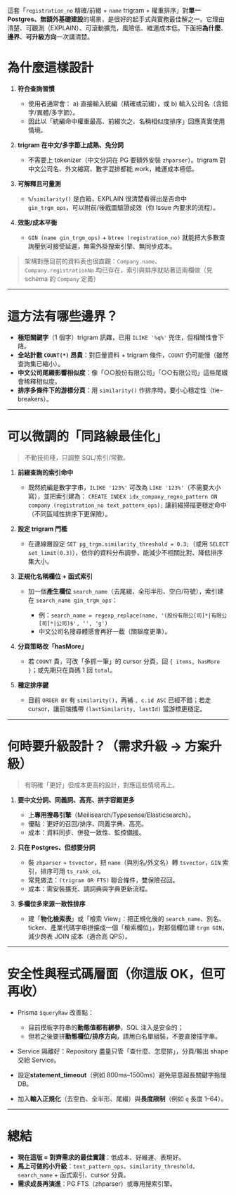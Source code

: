 這套「`registration_no` 精確/前綴 + `name` trigram + 權重排序」對**單一 Postgres、無額外基礎建設**的場景，是很好的起手式與實務最佳解之一。它理由清楚、可觀測（EXPLAIN）、可滾動擴充，風險低、維運成本低。下面把**為什麼**、**邊界**、**可升級方向**一次講清楚。

# 為什麼這樣設計

1. **符合查詢習慣**

   * 使用者通常會：
     a) 直接輸入統編（精確或前綴），或
     b) 輸入公司名（含錯字/異體/多字節）。
   * 因此以「統編命中權重最高、前綴次之、名稱相似度排序」回應真實使用情境。

2. **trigram 在中文/多字節上成熟、免分詞**

   * 不需要上 tokenizer（中文分詞在 PG 要額外安裝 `zhparser`）。trigram 對中文公司名、外文縮寫、數字混排都能 work，維運成本極低。

3. **可解釋且可量測**

   * `%`/`similarity()` 是白箱，EXPLAIN 很清楚看得出是否命中 `gin_trgm_ops`，可以附前/後截圖驗證成效（你 Issue 內要求的流程）。

4. **效能/成本平衡**

   * `GIN (name gin_trgm_ops)` + `btree (registration_no)` 就能把大多數查詢壓到可接受延遲，無需外掛搜索引擎、無同步成本。

> 架構對應目前的資料表也很直觀：`Company.name`、`Company.registrationNo` 均已存在，索引與排序就貼著這兩欄做（見 schema 的 `Company` 定義）

---

# 這方法有哪些邊界？

* **極短關鍵字**（1 個字）trigram 訊雜，已用 `ILIKE '%q%'` 兜住，但相關性會下降。
* **全站計數 `COUNT(*)` 昂貴**：對巨量資料 + trigram 條件，`COUNT` 仍可能慢（雖然查詢集已縮小）。
* **中文公司尾綴影響相似度**：像「○○股份有限公司」「○○有限公司」這些尾綴會稀釋相似度。
* **排序多條件下的游標分頁**：用 `similarity()` 作排序時，要小心穩定性（tie-breakers）。

---

# 可以微調的「同路線最佳化」

> 不動技術棧，只調整 SQL/索引/常數。

1. **前綴查詢的索引命中**

   * 既然統編是數字字串，`ILIKE '123%'` 可改為 `LIKE '123%'`（不需要大小寫），並把索引建為：
     `CREATE INDEX idx_company_regno_pattern ON company (registration_no text_pattern_ops);`
     讓前綴掃描更穩定命中（不同區域性排序下更保險）。

2. **設定 trigram 門檻**

   * 在連線層設定 `SET pg_trgm.similarity_threshold = 0.3;`（或用 `SELECT set_limit(0.3)`），依你的資料分布調參，能減少不相關比對、降低排序集大小。

3. **正規化名稱欄位 + 函式索引**

   * 加一個**產生欄位** `search_name`（去尾綴、全形半形、空白/符號），索引建在 `search_name gin_trgm_ops`：

     * 例：`search_name = regexp_replace(name, '(股份有限公[司]*|有限公[司]*|公司)$', '', 'g')`
     * 中文公司名搜尋體感會再好一截（關聯度更準）。

4. **分頁策略改「hasMore」**

   * 若 `COUNT` 貴，可改「多抓一筆」的 cursor 分頁，回 `{ items, hasMore }`；或先期只在頁碼 1 回 `total`。

5. **穩定排序鍵**

   * 目前 `ORDER BY` 有 `similarity()`，再補 `, c.id ASC` 已經不錯；若走 cursor，讓前端攜帶 `(lastSimilarity, lastId)` 當游標更穩定。

---

# 何時要升級設計？（需求升級 → 方案升級）

> 有明確「更好」但成本更高的設計，對應這些情境再上。

1. **要中文分詞、同義詞、高亮、拼字容錯更多**

   * 上**專用搜尋引擎**（Meilisearch/Typesense/Elasticsearch）。
   * 優點：更好的召回/排序、同義字典、高亮。
   * 成本：資料同步、併發一致性、監控備援。

2. **只在 Postgres、但想要分詞**

   * 裝 `zhparser` + `tsvector`，把 `name`（與別名/外文名）轉 `tsvector`，`GIN` 索引，排序可用 `ts_rank_cd`。
   * 常見做法：`(trigram OR FTS)` 聯合條件，雙保險召回。
   * 成本：需安裝擴充、調詞典與字典更新流程。

3. **多欄位多來源一致性排序**

   * 建「**物化檢索表**」或「檢索 View」：把正規化後的 `search_name`、別名、ticker、產業代碼字串拼接成一個「檢索欄位」，對那個欄位建 `trgm GIN`，減少跨表 JOIN 成本（適合高 QPS）。

---

# 安全性與程式碼層面（你這版 OK，但可再收）

* Prisma `$queryRaw` 改善點：

  * 目前模板字符串的**動態值都有綁參**，SQL 注入是安全的；
  * 但若之後要拼**動態欄位/排序方向**，請用白名單組裝，不要直接插字串。
* Service 隔離好：Repository 盡量只管「查什麼、怎麼排」，分頁/輸出 shape 交給 Service。
* 設定**statement\_timeout**（例如 800ms–1500ms）避免惡意超長關鍵字拖慢 DB。
* 加入**輸入正規化**（去空白、全半形、尾綴）與**長度限制**（例如 `q` 長度 1–64）。

---

# 總結

* **現在這版 = 對齊需求的最佳實踐**：低成本、好維運、表現好。
* **馬上可做的小升級**：`text_pattern_ops`、`similarity_threshold`、`search_name` + 函式索引、cursor 分頁。
* **需求成長再演進**：PG FTS（zhparser）或專用搜索引擎。
